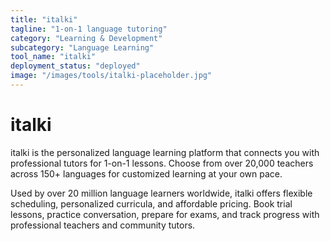```yaml
---
title: "italki"
tagline: "1-on-1 language tutoring"
category: "Learning & Development"
subcategory: "Language Learning"
tool_name: "italki"
deployment_status: "deployed"
image: "/images/tools/italki-placeholder.jpg"
---
```


# italki

italki is the personalized language learning platform that connects you with professional tutors for 1-on-1 lessons. Choose from over 20,000 teachers across 150+ languages for customized learning at your own pace.

Used by over 20 million language learners worldwide, italki offers flexible scheduling, personalized curricula, and affordable pricing. Book trial lessons, practice conversation, prepare for exams, and track progress with professional teachers and community tutors.